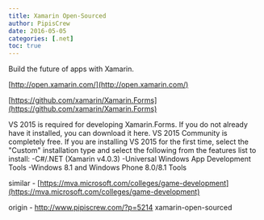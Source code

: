 ```yaml
---
title: Xamarin Open-Sourced
author: PipisCrew
date: 2016-05-05
categories: [.net]
toc: true
---
```


Build the future of apps with Xamarin.

[http://open.xamarin.com/](http://open.xamarin.com/)

[https://github.com/xamarin/Xamarin.Forms](https://github.com/xamarin/Xamarin.Forms)

VS 2015 is required for developing Xamarin.Forms. If you do not already have it installed, you can download it here. VS 2015 Community is completely free. If you are installing VS 2015 for the first time, select the "Custom" installation type and select the following from the features list to install:
-C#/.NET (Xamarin v4.0.3)
-Universal Windows App Development Tools
-Windows 8.1 and Windows Phone 8.0/8.1 Tools

similar - [https://mva.microsoft.com/colleges/game-development](https://mva.microsoft.com/colleges/game-development)

origin - http://www.pipiscrew.com/?p=5214 xamarin-open-sourced